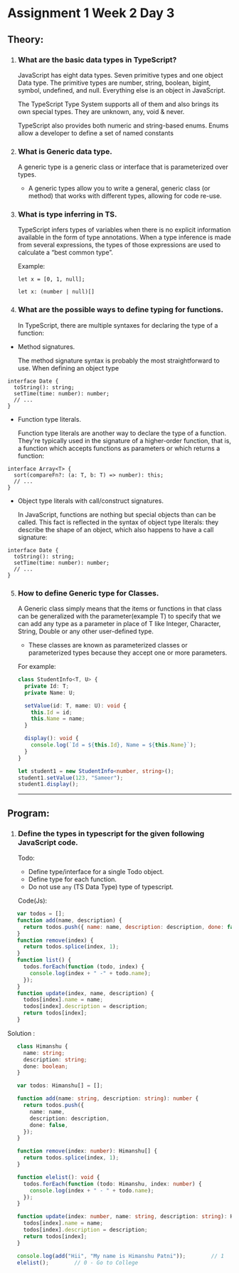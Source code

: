 # Assignment 1 Week 2 Day 3

## Theory:

1. ### What are the basic data types in TypeScript?
      
   JavaScript has eight data types. Seven primitive types and one object Data type. The primitive types are number, string, boolean, bigint, symbol, undefined, and null. Everything else is an object in JavaScript.

   The TypeScript Type System supports all of them and also brings its own special types. They are unknown, any, void & never.

   TypeScript also provides both numeric and string-based enums. Enums allow a developer to define a set of named constants
   
2. ### What is Generic data type.

     A generic type is a generic class or interface that is parameterized over types.
   - A generic types allow you to write a general, generic class (or method) that works with different types, allowing for code re-use.
   
3. ### What is type inferring in TS. 

     TypeScript infers types of variables when there is no explicit information available in the form of type annotations.
     When a type inference is made from several expressions, the types of those expressions are used to calculate a “best common type”.
     
     Example:
     
   ```
   let x = [0, 1, null];
   
   let x: (number | null)[]
   ```
   
   
4. ###  What are the possible ways to define typing for functions.

      In TypeScript, there are multiple syntaxes for declaring the type of a function:
      
  - Method signatures.
     
      The method signature syntax is probably the most straightforward to use. When defining an object type
```
interface Date {
  toString(): string;
  setTime(time: number): number;
  // ...
}
```

   - Function type literals.
        
       Function type literals are another way to declare the type of a function. They're typically used in the signature of a higher-order function, that is, a function which accepts functions as parameters or which returns a function:
          
```
interface Array<T> {
  sort(compareFn?: (a: T, b: T) => number): this;
  // ...
}
```          
          
  - Object type literals with call/construct signatures.
    
       In JavaScript, functions are nothing but special objects than can be called. This fact is reflected in the syntax of object type literals: they describe the shape of an object, which also happens to have a call signature:
  
```
interface Date {
  toString(): string;
  setTime(time: number): number;
  // ...
}
``` 


5. ###  How to define Generic type for Classes.
        
     A Generic class simply means that the items or functions in that class can be generalized with the parameter(example T) to specify that we can add any type as a parameter in place of T like Integer, Character, String, Double or any other user-defined type.
     - These classes are known as parameterized classes or parameterized types because they accept one or more parameters.
    
     For example:

   ```ts
   class StudentInfo<T, U> {
     private Id: T;
     private Name: U;

     setValue(id: T, mame: U): void {
       this.Id = id;
       this.Name = name;
     }

     display(): void {
       console.log(`Id = ${this.Id}, Name = ${this.Name}`);
     }
   }

   let student1 = new StudentInfo<number, string>();
   student1.setValue(123, "Sameer");
   student1.display();
   ```

     
    <hr>

## Program:

1. ### Define the types in typescript for the given following JavaScript code.

   Todo:

   - Define type/interface for a single Todo object.
   - Define type for each function.
   - Do not use `any` (TS Data Type) type of typescript.

   Code(Js):

```js
   var todos = [];
   function add(name, description) {
     return todos.push({ name: name, description: description, done: false });
   }
   function remove(index) {
     return todos.splice(index, 1);
   }
   function list() {
     todos.forEach(function (todo, index) {
       console.log(index + " -" + todo.name);
     });
   }
   function update(index, name, description) {
     todos[index].name = name;
     todos[index].description = description;
     return todos[index];
   }
   ```
   Solution :
   
```ts
   class Himanshu {
     name: string;
     description: string;
     done: boolean;
   }

   var todos: Himanshu[] = [];

   function add(name: string, description: string): number {
     return todos.push({
       name: name,
       description: description,
       done: false,
     });
   }

   function remove(index: number): Himanshu[] {
     return todos.splice(index, 1);
   }

   function elelist(): void {
     todos.forEach(function (todo: Himanshu, index: number) {
       console.log(index + " - " + todo.name);
     });
   }

   function update(index: number, name: string, description: string): Himanshu {
     todos[index].name = name;
     todos[index].description = description;
     return todos[index];
   }

   console.log(add("Hii", "My name is Himanshu Patni"));        // 1
   elelist();        // 0 - Go to College
```
